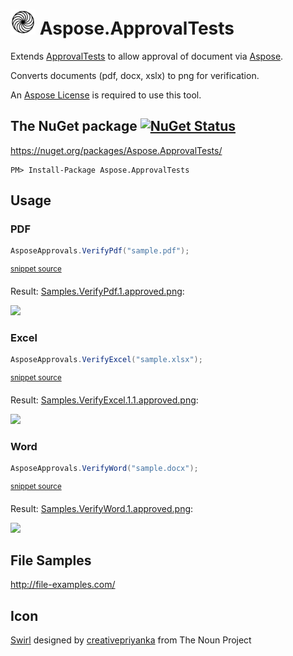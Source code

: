 <!--
This file was generate by MarkdownSnippets.
Source File: /readme.source.md
To change this file edit the source file and then re-run the generation using either the dotnet global tool (https://github.com/SimonCropp/MarkdownSnippets#markdownsnippetstool) or using the api (https://github.com/SimonCropp/MarkdownSnippets#running-as-a-unit-test).
-->
# <img src="https://raw.githubusercontent.com/SimonCropp/Aspose.ApprovalTests/master/icon.png" height="40px"> Aspose.ApprovalTests

Extends [ApprovalTests](https://github.com/approvals/ApprovalTests.Net) to allow approval of document via [Aspose](https://www.aspose.com/).

Converts documents (pdf, docx, xslx) to png for verification.

An [Aspose License](https://purchase.aspose.com/policies/license-types) is required to use this tool.


## The NuGet package [![NuGet Status](http://img.shields.io/nuget/v/Aspose.ApprovalTests.svg?style=flat)](https://www.nuget.org/packages/Aspose.ApprovalTests/)

https://nuget.org/packages/Aspose.ApprovalTests/

    PM> Install-Package Aspose.ApprovalTests


## Usage


### PDF

<!-- snippet: VerifyPdf -->
```cs
AsposeApprovals.VerifyPdf("sample.pdf");
```
<sup>[snippet source](/src/Tests/Samples.cs#L11-L15)</sup>
<!-- endsnippet -->

Result: [Samples.VerifyPdf.1.approved.png](https://raw.github.com/SimonCropp/Aspose.ApprovalTests/master/src/Tests/Samples.VerifyPdf.1.approved.png):

<img src="https://raw.github.com/SimonCropp/Aspose.ApprovalTests/master/src/Tests/Samples.VerifyPdf.1.approved.png" width="200px">


### Excel

<!-- snippet: VerifyExcel -->
```cs
AsposeApprovals.VerifyExcel("sample.xlsx");
```
<sup>[snippet source](/src/Tests/Samples.cs#L31-L35)</sup>
<!-- endsnippet -->

Result: [Samples.VerifyExcel.1.1.approved.png](https://raw.github.com/SimonCropp/Aspose.ApprovalTests/master/src/Tests/Samples.VerifyExcel.1.1.approved.png):

<img src="https://raw.github.com/SimonCropp/Aspose.ApprovalTests/master/src/Tests/Samples.VerifyExcel.1.1.approved.png" width="200px">


### Word

<!-- snippet: VerifyWord -->
```cs
AsposeApprovals.VerifyWord("sample.docx");
```
<sup>[snippet source](/src/Tests/Samples.cs#L41-L45)</sup>
<!-- endsnippet -->

Result: [Samples.VerifyWord.1.approved.png](https://raw.github.com/SimonCropp/Aspose.ApprovalTests/master/src/Tests/Samples.VerifyWord.1.approved.png):

<img src="https://raw.github.com/SimonCropp/Aspose.ApprovalTests/master/src/Tests/Samples.VerifyWord.1.approved.png" width="200px">


## File Samples

http://file-examples.com/


## Icon

<a href="http://thenounproject.com/term/swirl/1568686/" target="_blank">Swirl</a> designed by <a href="http://thenounproject.com/creativepriyanka" target="_blank">creativepriyanka</a> from The Noun Project
